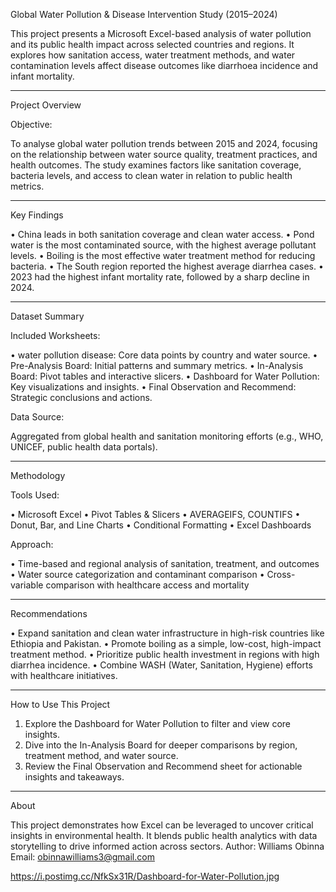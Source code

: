 Global Water Pollution & Disease Intervention Study (2015–2024)

This project presents a Microsoft Excel-based analysis of water pollution and its public health impact across selected countries and regions. It explores how sanitation access, water treatment methods, and water contamination levels affect disease outcomes like diarrhoea incidence and infant mortality.
________________________________________
Project Overview

Objective:

To analyse global water pollution trends between 2015 and 2024, focusing on the relationship between water source quality, treatment practices, and health outcomes. The study examines factors like sanitation coverage, bacteria levels, and access to clean water in relation to public health metrics.
________________________________________
Key Findings

•	China leads in both sanitation coverage and clean water access.
•	Pond water is the most contaminated source, with the highest average pollutant levels.
•	Boiling is the most effective water treatment method for reducing bacteria.
•	The South region reported the highest average diarrhea cases.
•	2023 had the highest infant mortality rate, followed by a sharp decline in 2024.
________________________________________
Dataset Summary

Included Worksheets:

•	water pollution disease: Core data points by country and water source.
•	Pre-Analysis Board: Initial patterns and summary metrics.
•	In-Analysis Board: Pivot tables and interactive slicers.
•	Dashboard for Water Pollution: Key visualizations and insights.
•	Final Observation and Recommend: Strategic conclusions and actions.

Data Source:

Aggregated from global health and sanitation monitoring efforts (e.g., WHO, UNICEF, public health data portals).
________________________________________
Methodology

Tools Used:

•	Microsoft Excel
•	Pivot Tables & Slicers
•	AVERAGEIFS, COUNTIFS
•	Donut, Bar, and Line Charts
•	Conditional Formatting
•	Excel Dashboards

Approach:

•	Time-based and regional analysis of sanitation, treatment, and outcomes
•	Water source categorization and contaminant comparison
•	Cross-variable comparison with healthcare access and mortality
________________________________________
Recommendations

•	Expand sanitation and clean water infrastructure in high-risk countries like Ethiopia and Pakistan.
•	Promote boiling as a simple, low-cost, high-impact treatment method.
•	Prioritize public health investment in regions with high diarrhea incidence.
•	Combine WASH (Water, Sanitation, Hygiene) efforts with healthcare initiatives.
________________________________________
How to Use This Project

1.	Explore the Dashboard for Water Pollution to filter and view core insights.
2.	Dive into the In-Analysis Board for deeper comparisons by region, treatment method, and water source.
3.	Review the Final Observation and Recommend sheet for actionable insights and takeaways.
________________________________________
About

This project demonstrates how Excel can be leveraged to uncover critical insights in environmental health. It blends public health analytics with data storytelling to drive informed action across sectors.
Author: Williams Obinna
Email: obinnawilliams3@gmail.com



https://i.postimg.cc/NfkSx31R/Dashboard-for-Water-Pollution.jpg
